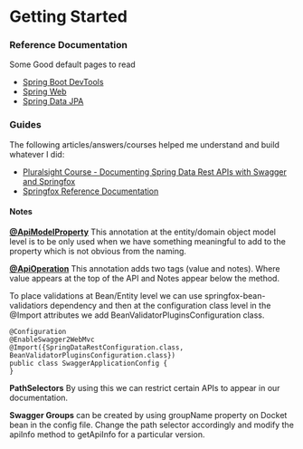 # Getting Started

### Reference Documentation
Some Good default pages to read

* [Spring Boot DevTools](https://docs.spring.io/spring-boot/docs/2.2.6.RELEASE/reference/htmlsingle/#using-boot-devtools)
* [Spring Web](https://docs.spring.io/spring-boot/docs/2.2.6.RELEASE/reference/htmlsingle/#boot-features-developing-web-applications)
* [Spring Data JPA](https://docs.spring.io/spring-boot/docs/2.2.6.RELEASE/reference/htmlsingle/#boot-features-jpa-and-spring-data)

### Guides
The following articles/answers/courses helped me understand and build whatever I did:

* [Pluralsight Course - Documenting Spring Data Rest APIs with Swagger and Springfox](https://app.pluralsight.com/library/courses/spring-framework-documenting-spring-data-rest-apis-swagger-springfox/table-of-contents)
* [Springfox Reference Documentation](https://springfox.github.io/springfox/docs/snapshot/)

#### Notes
[**@ApiModelProperty**](http://docs.swagger.io/swagger-core/v1.5.0/apidocs/io/swagger/annotations/ApiModelProperty.html) 
This annotation at the entity/domain object model level is to be only used 
when we have something meaningful to add to the property which is not obvious from the naming. 

[**@ApiOperation**](http://docs.swagger.io/swagger-core/v1.5.0/apidocs/io/swagger/annotations/ApiOperation.html)
This annotation adds two tags (value and notes). Where value appears at the top of the API and 
Notes appear below the method. 

To place validations at Bean/Entity level we can use springfox-bean-validatiors dependency and then
at the configuration class level in the @Import attributes we add BeanValidatorPluginsConfiguration class.

```
@Configuration
@EnableSwagger2WebMvc
@Import({SpringDataRestConfiguration.class, BeanValidatorPluginsConfiguration.class})
public class SwaggerApplicationConfig {
}
```

**PathSelectors** By using this we can restrict certain APIs to appear in our documentation.

**Swagger Groups** can be created by using groupName property on Docket bean in the config file. 
Change the path selector accordingly and modify the apiInfo method to getApiInfo for a particular
version. 